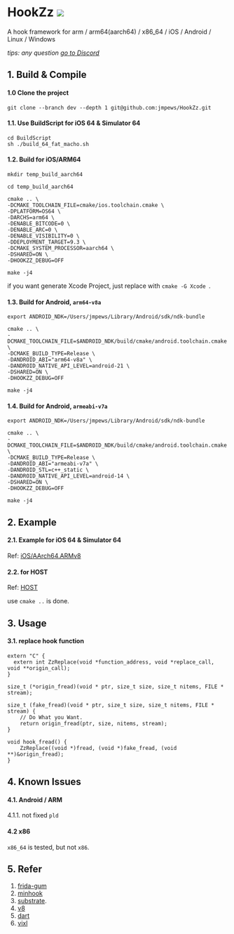 # HookZz    [![](https://img.shields.io/badge/chat-on--discord-7289da.svg?style=flat-square&longCache=true&logo=discord)](https://discord.gg/F8P3uGy)

A hook framework for arm / arm64(aarch64) / x86_64 / iOS / Android / Linux / Windows

_tips: any question [go to Discord](https://discordapp.com/invite/P4uCTTH)_


## 1. Build & Compile

#### 1.0 Clone the project

```
git clone --branch dev --depth 1 git@github.com:jmpews/HookZz.git
```

#### 1.1. Use BuildScript for iOS 64 & Simulator 64

```
cd BuildScript
sh ./build_64_fat_macho.sh
```

#### 1.2. Build for iOS/ARM64

```
mkdir temp_build_aarch64

cd temp_build_aarch64

cmake .. \
-DCMAKE_TOOLCHAIN_FILE=cmake/ios.toolchain.cmake \
-DPLATFORM=OS64 \
-DARCHS=arm64 \
-DENABLE_BITCODE=0 \
-DENABLE_ARC=0 \
-DENABLE_VISIBILITY=0 \
-DDEPLOYMENT_TARGET=9.3 \
-DCMAKE_SYSTEM_PROCESSOR=aarch64 \
-DSHARED=ON \
-DHOOKZZ_DEBUG=OFF

make -j4
```

if you want generate Xcode Project, just replace with `cmake -G Xcode `.


#### 1.3. Build for Android, `arm64-v8a`

```
export ANDROID_NDK=/Users/jmpews/Library/Android/sdk/ndk-bundle

cmake .. \
-DCMAKE_TOOLCHAIN_FILE=$ANDROID_NDK/build/cmake/android.toolchain.cmake \
-DCMAKE_BUILD_TYPE=Release \
-DANDROID_ABI="arm64-v8a" \
-DANDROID_NATIVE_API_LEVEL=android-21 \
-DSHARED=ON \
-DHOOKZZ_DEBUG=OFF

make -j4
```

#### 1.4. Build for Android, `armeabi-v7a`

```
export ANDROID_NDK=/Users/jmpews/Library/Android/sdk/ndk-bundle

cmake .. \
-DCMAKE_TOOLCHAIN_FILE=$ANDROID_NDK/build/cmake/android.toolchain.cmake \
-DCMAKE_BUILD_TYPE=Release \
-DANDROID_ABI="armeabi-v7a" \
-DANDROID_STL=c++_static \
-DANDROID_NATIVE_API_LEVEL=android-14 \
-DSHARED=ON \
-DHOOKZZ_DEBUG=OFF

make -j4
```

## 2. Example

#### 2.1. Example for iOS 64 & Simulator 64

Ref: [iOS/AArch64.ARMv8](examples/iOS/AArch64.ARMv8)

#### 2.2. for HOST

Ref: [HOST](examples/HookSimpleFunction)

use `cmake ..` is done.


## 3. Usage

#### 3.1. replace hook function

```
extern "C" {
  extern int ZzReplace(void *function_address, void *replace_call, void **origin_call);
}

size_t (*origin_fread)(void * ptr, size_t size, size_t nitems, FILE * stream);

size_t (fake_fread)(void * ptr, size_t size, size_t nitems, FILE * stream) {
    // Do What you Want.
    return origin_fread(ptr, size, nitems, stream);
}

void hook_fread() {
    ZzReplace((void *)fread, (void *)fake_fread, (void **)&origin_fread);
}
```

## 4. Known Issues

#### 4.1. Android / ARM

4.1.1. not fixed `pld`

#### 4.2 x86

`x86_64` is tested, but not `x86`.

## 5. Refer
1. [frida-gum](https://github.com/frida/frida-gum) 
2. [minhook](https://github.com/TsudaKageyu/minhook) 
3. [substrate](https://github.com/jevinskie/substrate).
4. [v8](https://github.com/v8/v8)
5. [dart](https://github.com/dart-lang/sdk)
6. [vixl](https://git.linaro.org/arm/vixl.git)
